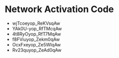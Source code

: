 # Network Activation Code
* wjTcoeyop_ReKVsqAw
* YAk0U-yop_RfTMcqAw
* 4t8RyOyop_RfT7MqAw
* f8FViuyop_Zekm0qAw
* OcxFxeyop_Ze5WIqAw
* Rv23quyop_ZeAd0qAw